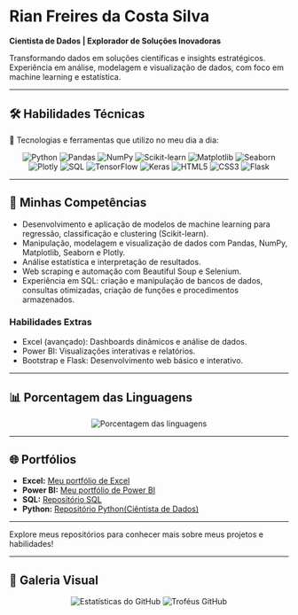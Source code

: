 # Rian Freires da Costa Silva

**Cientista de Dados | Explorador de Soluções Inovadoras**

Transformando dados em soluções científicas e insights estratégicos. Experiência em análise, modelagem e visualização de dados, com foco em machine learning e estatística.

---

## 🛠️ **Habilidades Técnicas**

🚀 Tecnologias e ferramentas que utilizo no meu dia a dia:

<div align="center">  
  <img src="https://img.shields.io/badge/Python-3776AB?style=for-the-badge&logo=python&logoColor=white" alt="Python"/>
  <img src="https://img.shields.io/badge/Pandas-150458?style=for-the-badge&logo=pandas&logoColor=white" alt="Pandas"/>
  <img src="https://img.shields.io/badge/NumPy-013243?style=for-the-badge&logo=numpy&logoColor=white" alt="NumPy"/>
  <img src="https://img.shields.io/badge/Scikit--learn-F7931E?style=for-the-badge&logo=scikit-learn&logoColor=white" alt="Scikit-learn"/>
  <img src="https://img.shields.io/badge/Matplotlib-11557C?style=for-the-badge&logo=python&logoColor=white" alt="Matplotlib"/>
  <img src="https://img.shields.io/badge/Seaborn-3776AB?style=for-the-badge&logo=python&logoColor=white" alt="Seaborn"/>
  <img src="https://img.shields.io/badge/Plotly-3F4F75?style=for-the-badge&logo=plotly&logoColor=white" alt="Plotly"/>
  <img src="https://img.shields.io/badge/SQL-4479A1?style=for-the-badge&logo=mysql&logoColor=white" alt="SQL"/>
  <img src="https://img.shields.io/badge/TensorFlow-FF6F00?style=for-the-badge&logo=tensorflow&logoColor=white" alt="TensorFlow"/>
  <img src="https://img.shields.io/badge/Keras-D00000?style=for-the-badge&logo=keras&logoColor=white" alt="Keras"/>
  <img src="https://img.shields.io/badge/HTML5-E34F26?style=for-the-badge&logo=html5&logoColor=white" alt="HTML5"/>
  <img src="https://img.shields.io/badge/CSS3-1572B6?style=for-the-badge&logo=css3&logoColor=white" alt="CSS3"/>
  <img src="https://img.shields.io/badge/Flask-000000?style=for-the-badge&logo=flask&logoColor=white" alt="Flask"/>
</div>  

---

## 💼 **Minhas Competências**

* Desenvolvimento e aplicação de modelos de machine learning para regressão, classificação e clustering (Scikit-learn).
* Manipulação, modelagem e visualização de dados com Pandas, NumPy, Matplotlib, Seaborn e Plotly.
* Análise estatística e interpretação de resultados.
* Web scraping e automação com Beautiful Soup e Selenium.
* Experiência em SQL: criação e manipulação de bancos de dados, consultas otimizadas, criação de funções e procedimentos armazenados.

### **Habilidades Extras**

* Excel (avançado): Dashboards dinâmicos e análise de dados.
* Power BI: Visualizações interativas e relatórios.
* Bootstrap e Flask: Desenvolvimento web básico e interativo.

---

## 📊 **Porcentagem das Linguagens**

<div align="center">  
  <img src="https://github-readme-stats.vercel.app/api/top-langs/?username=Riansito&layout=compact&theme=tokyonight" alt="Porcentagem das linguagens"/>  
</div>  

---

## 🌐 **Portfólios**

* **Excel:** [Meu portfólio de Excel](https://sites.google.com/view/portiflioexcelrian/in%C3%ADcio)
* **Power BI:** [Meu portfólio de Power BI](https://sites.google.com/view/portifliorianpowerbi/in%C3%ADcio)
* **SQL:** [Repositório SQL](https://github.com/Riansito/Mysql_Repository)
* **Python:** [Repositório Python(Ciêntista de Dados)](https://github.com/Riansito/Portifolio-Data-Science)

---

Explore meus repositórios para conhecer mais sobre meus projetos e habilidades!

---

## 📸 **Galeria Visual**

<div align="center">  
  <img src="https://github-readme-stats.vercel.app/api?username=Riansito&show_icons=true&theme=tokyonight" alt="Estatísticas do GitHub"/>  
  <img src="https://github-profile-trophy.vercel.app/?username=Riansito&theme=tokyonight" alt="Troféus GitHub"/>  
</div>


